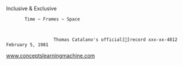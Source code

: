 Inclusive & Exclusive

 
           Time ~ Frames ~ Space


                      
                      Thomas Catalano's official[📀]record xxx-xx-4812 February 5, 1981
                          
                          
    
   
   
   
                          
www.conceptslearningmachine.com


